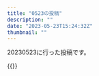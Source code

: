 ```yaml
---
title: "0523の投稿"
description: ""
date: "2023-05-23T15:24:32Z"
thumbnail: ""
---
```

20230523に行った投稿です。
<!--more-->
{{<othersns text="何もしたくない気持ちが溢れるけど、何かを断ったりするのも何かをすることに入るから現状に流される<br/>もっとコントロール<br/>いやそこまで波風<br/>いや、いい方向に行くように<br/>いや無理かなあ<br/>人生面倒だなあ" url="https://qunagi.qunagi.net/notice/AVwkqeoUfWZWVKAIwS" screenname="jme/k.h" date="2023-05-23T12:36:06.000Z">}}
